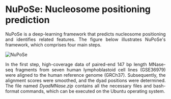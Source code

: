 # NuPoSe: Nucleosome positioning prediction

<p align='justify'> 
NuPoSe is a deep-learning framework that predicts nucleosome positioning and identifies related features. The figure below illustrates NuPoSe's framework, which comprises four main steps.
</p>

![NuPoSe](https://github.com/MasoudiYosef/NuPoSe/assets/83264279/73dd3cd5-7a70-4d45-8b58-1047fb2c4296)

<p align='justify'>
In the first step, high-coverage data of paired-end 147 bp length MNase-seq fragments from seven human lymphoblastoid cell lines (GSE36979) were aligned to the human reference genome (GRCh37). Subsequently, the alignment scores were smoothed, and the dyad positions were determined. The file named <i>DyadMNase.zip</i> contains all the necessary files and bash-format commands, which can be executed on the Ubuntu operating system. 
</p>
